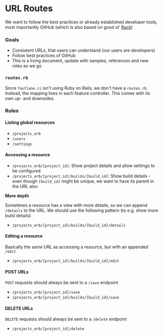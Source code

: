 # URL Routes

We want to follow the best practices or already established developer tools, most importantly GitHub (which is also based on good ol' [Rack](https://rack.github.io/))

### Goals

- Consistent URLs, that users can understand (our users are developers)
- Follow best practices of GitHub
- This is a living document, update with samples, references and new roles as we go

### `routes.rb`

Since `fastlane.ci` isn't using Ruby on Rails, we don't have a `routes.rb`. Instead, the mapping lives in each feature controller.
This comes with its own up- and downsides.

### Rules

#### Listing global resources

- `/projects_erb`
- `/users`
- `/settings`

#### Accessing a resource

- `/projects_erb/[project_id]`: Show project details and allow settings to be configured
- `/projects_erb/[project_id]/builds/[build_id]`: Show build details - even though `[build_id]` might be unique, we want to have its parent in the URL also

**More depth**

Sometimes a resource has a view with more details, so we can append `/details` to the URL. We should use the following pattern (to e.g. show more build details)

- `/projects_erb/[project_id]/builds/[build_id]/details`

#### Editing a resource

Basically the same URL as accessing a resource, but with an appended `/edit`

- `/projects_erb/[project_id]/builds/[build_id]/edit`

#### POST URLs

`POST` requests should always be sent to a `/save` endpoint

- `/projects_erb/[project_id]/save`
- `/projects_erb/[project_id]/builds/[build_id]/save`

#### DELETE URLs

`DELETE` requests should always be sent to a `/delete` endpoint

- `/projects_erb/[project_id]/delete`
